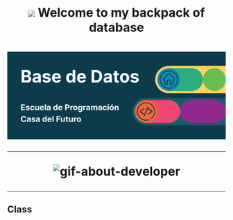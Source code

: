 <h1 align="center"><img src="https://cdn0.iconfinder.com/data/icons/small-n-flat/24/678113-database-256.png" width="40"> Welcome to my backpack of database<h1>

<div align="center">
<img align="center" alt="logo-db" src="banner-db.png" heigth="300" width="700">
</div>

---
<div align="center">
<img src="https://media3.giphy.com/media/v1.Y2lkPTc5MGI3NjExanI2Mm5wNXZram1tNzNjOTR3ZWhiMmNreGN1b3c1cHNlOWN2ZXA2OSZlcD12MV9pbnRlcm5hbF9naWZfYnlfaWQmY3Q9Zw/bGgsc5mWoryfgKBx1u/giphy.gif" alt="gif-about-developer" width="300">
</div>

---
## Class

